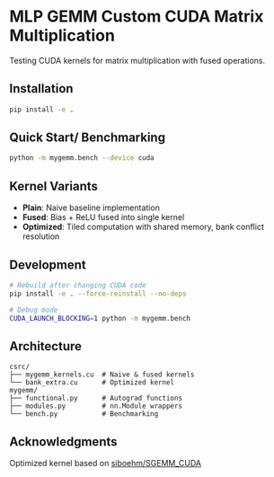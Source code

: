 
# MLP GEMM Custom CUDA Matrix Multiplication

Testing CUDA kernels for matrix multiplication with fused operations.

## Installation

```bash
pip install -e .
```

## Quick Start/ Benchmarking

```bash
python -m mygemm.bench --device cuda
```

## Kernel Variants

- **Plain**: Naive baseline implementation
- **Fused**: Bias + ReLU fused into single kernel
- **Optimized**: Tiled computation with shared memory, bank conflict resolution

## Development

```bash
# Rebuild after changing CUDA code
pip install -e . --force-reinstall --no-deps

# Debug mode
CUDA_LAUNCH_BLOCKING=1 python -m mygemm.bench
```

## Architecture

```
csrc/
├── mygemm_kernels.cu  # Naive & fused kernels
└── bank_extra.cu      # Optimized kernel
mygemm/
├── functional.py      # Autograd functions
├── modules.py         # nn.Module wrappers
└── bench.py           # Benchmarking
```

## Acknowledgments

Optimized kernel based on [siboehm/SGEMM_CUDA](https://github.com/siboehm/SGEMM_CUDA)

